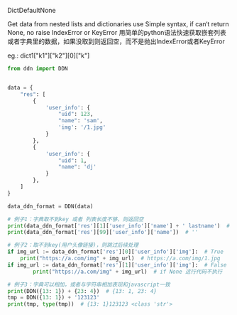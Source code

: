 DictDefaultNone

Get data from nested lists and dictionaries use Simple syntax, if can‘t return None, no raise IndexError or KeyError
用简单的python语法快速获取嵌套列表或者字典里的数据，如果没取到则返回空，而不是抛出IndexError或者KeyError

eg.: dict1["k1"]["k2"][0]["k"]

```python
from ddn import DDN


data = {
    "res": [
        {
            'user_info': {
                "uid": 123,
                "name": 'sam',
                'img': '/1.jpg'
            }
        },
        {
            'user_info': {
                "uid": 1,
                "name": 'dj'
            }
        },
    ]
}

data_ddn_format = DDN(data)

# 例子1：字典取不到key 或者 列表长度不够，则返回空
print(data_ddn_format['res'][1]['user_info']['name'] + ' lastname')  # 'dj lastname'
print(data_ddn_format['res'][99]['user_info']['name'])  # ''

# 例子2：取不到key(用户头像链接)，则跳过后续处理
if img_url := data_ddn_format['res'][0]['user_info']['img']:  # True
    print("https://a.com/img" + img_url)  # https://a.com/img/1.jpg
if img_url := data_ddn_format['res'][1]['user_info']['img']:  # False
        print("https://a.com/img" + img_url)  # if None 这行代码不执行

# 例子3：字典可以相加，或者与字符串相加表现和javascript一致
print(DDN({13: 1}) + {23: 4})  # {13: 1, 23: 4}
tmp = DDN({13: 1}) + '123123'
print(tmp, type(tmp))  # {13: 1}123123 <class 'str'>


```